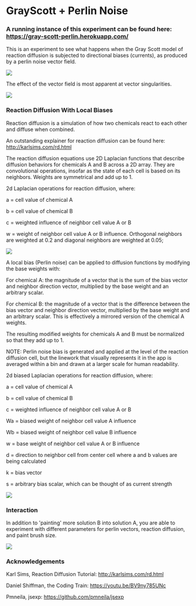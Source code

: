 # GrayScott + Perlin Noise

### A running instance of this experiment can be found here: https://gray-scott-perlin.herokuapp.com/

This is an experiment to see what happens when the Gray Scott model of reaction diffusion is subjected to directional biases (currents), as produced by a perlin noise vector field.

![](https://github.com/jimothy001/GrayScottPlus/blob/main/gifs/singularity.gif)

The effect of the vector field is most apparent at vector singularities.

![](https://github.com/jimothy001/GrayScottPlus/blob/main/gifs/singularityZoom.gif)

### Reaction Diffusion With Local Biases

Reaction diffusion is a simulation of how two chemicals react to each other and diffuse when combined. 

An outstanding explainer for reaction diffusion can be found here: http://karlsims.com/rd.html

The reaction diffusion equations use 2D Laplacian functions that describe diffusion behaviors for chemicals A and B across a 2D array. They are convolutional  operations, insofar as the state of each cell is based on its neighbors. Weights are symmetrical and add up to 1.

2d Laplacian operations for reaction diffusion, where:

a = cell value of chemical A

b = cell value of chemical B

c = weighted influence of neighbor cell value A or B

w = weight of neighbor cell value A or B influence. Orthogonal neighbors are weighted at 0.2 and diagonal neighbors are weighted at 0.05;

![](https://github.com/jimothy001/GrayScottPlus/blob/main/pngs/convolutionBasic.png)

A local bias (Perlin noise) can be applied to diffusion functions by modifying the base weights with:

For chemical A: the magnitude of a vector that is the sum of the bias vector and neighbor direction vector, multiplied by the base weight and an arbitrary scalar.

For chemical B: the magnitude of a vector that is the difference between the bias vector and neighbor direction vector, multiplied by the base weight and an arbitrary scalar. This is effectively a mirrored version of the chemical A weights.

The resulting modified weights for chemicals A and B must be normalized so that they add up to 1.

NOTE: Perlin noise bias is generated and applied at the level of the reaction diffusion cell, but the linework that visually represents it in the app is averaged within a bin and drawn at a larger scale for human readability.

2d biased Laplacian operations for reaction diffusion, where:

a = cell value of chemical A

b = cell value of chemical B

c = weighted influence of neighbor cell value A or B

Wa = biased weight of neighbor cell value A influence

Wb = biased weight of neighbor cell value B influence

w = base weight of neighbor cell value A or B influence

d = direction to neighbor cell from center cell where a and b values are being calculated

k = bias vector

s = arbitrary bias scalar, which can be thought of as current strength

![](https://github.com/jimothy001/GrayScottPlus/blob/main/pngs/convolutionBiased.png)

### Interaction

In addition to 'painting' more solution B into solution A, you are able to experiment with different parameters for perlin vectors, reaction diffusion, and paint brush size.

![](https://github.com/jimothy001/GrayScottPlus/blob/main/gifs/paint.gif)

### Acknowledgements

Karl Sims, Reaction Diffusion Tutorial: http://karlsims.com/rd.html

Daniel Shiffman, the Coding Train: https://youtu.be/BV9ny785UNc

Pmneila, jsexp: https://github.com/pmneila/jsexp
